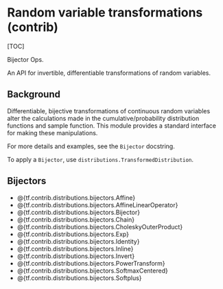 # Random variable transformations (contrib)
[TOC]

Bijector Ops.

An API for invertible, differentiable transformations of random variables.

## Background

Differentiable, bijective transformations of continuous random variables alter
the calculations made in the cumulative/probability distribution functions and
sample function.  This module provides a standard interface for making these
manipulations.

For more details and examples, see the `Bijector` docstring.

To apply a `Bijector`, use `distributions.TransformedDistribution`.

## Bijectors

*   @{tf.contrib.distributions.bijectors.Affine}
*   @{tf.contrib.distributions.bijectors.AffineLinearOperator}
*   @{tf.contrib.distributions.bijectors.Bijector}
*   @{tf.contrib.distributions.bijectors.Chain}
*   @{tf.contrib.distributions.bijectors.CholeskyOuterProduct}
*   @{tf.contrib.distributions.bijectors.Exp}
*   @{tf.contrib.distributions.bijectors.Identity}
*   @{tf.contrib.distributions.bijectors.Inline}
*   @{tf.contrib.distributions.bijectors.Invert}
*   @{tf.contrib.distributions.bijectors.PowerTransform}
*   @{tf.contrib.distributions.bijectors.SoftmaxCentered}
*   @{tf.contrib.distributions.bijectors.Softplus}
